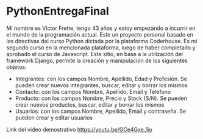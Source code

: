 # PythonEntregaFinal
Mi nombre es Victor Frette, tengo 43 años y estoy empezando a incurrir en el mundo de la programación actual.
Este un proyecto personal basado en las directivas del curso Python dictada por la plataforma Coderhouse. Es mi segundo curso en la mencionada plataforma, luego de haber completado y aprobado el curso de Javascript.
Este sitio, en base a la utilización del framework Django, permite la creación y manipulación de los siguientes objetos:
- Integrantes: con los campos Nombre, Apellido, Edad y Profesión. Se pueden crear nuevos integrantes, buscar, editar y borrar los mismos
- Contacto: con los campos Nombre, Apellido, Email y Teléfono
- Producto: con los campos Nombre, Precio y Stock (S/N). Se pueden crear nuevos productos, buscar, editar y borrar los mismos
- Usuarios: con los campos Nombre, Apellido, Email y contraseña. Se pueden crear y editar usuarios

Link del video demostrativo https://youtu.be/GCe4Gxe_1io
